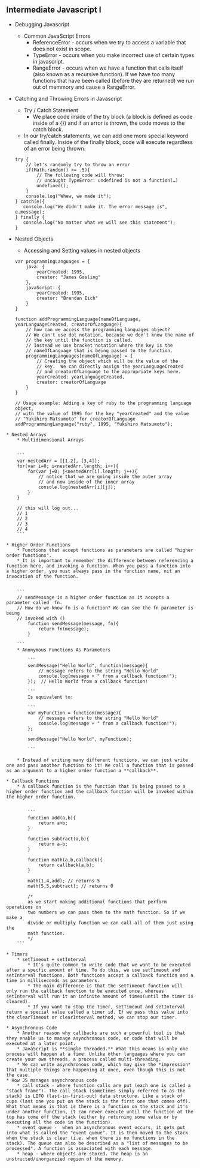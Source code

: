 ## Intermediate Javascript I 

* Debugging Javascript
	* Common JavaScript Errors
		* ReferenceError - occurs when we try to access a variable that does not exist in scope. 
		* TypeError - occurs when you make incorrect use of certain types in javascript. 
		* RangeError - occurs when we have a function that calls itself (also known as a recursive function). If we have too many functions that have been called (before they are returned) we run out of memmory and cause a RangeError. 
* Catching and Throwing Errors in Javascript
	*  Try / Catch Statement 
		* We place code inside of the try block (a block is defined as code inside of a {}) and if an error is thrown, the code moves to the catch block. 
	* In our try/catch statements, we can add one more special keyword called finally. Inside of the finally block, code will execute regardless of an error being thrown. 
	
	``` 
	try {
	    // let's randomly try to throw an error
	    if(Math.random() >= .5){
	        // The following code will throw:
	        // Uncaught TypeError: undefined is not a function(…)
	        undefined();
	    }
	    console.log("Whew, we made it");
	} catch(e){
	   console.log("We didn't make it. The error message is", e.message);
	} finally {
	   console.log("No matter what we will see this statement");
	}
	```
* Nested Objects
	* Accessing and Setting values in nested objects 
	
	
	```
	var programmingLanguages = {
	    java: {
	        yearCreated: 1995,
	        creator: "James Gosling"
	    },
	    javaScript: {
	        yearCreated: 1995,
	        creator: "Brendan Eich"
	    }
	}

	function addProgrammingLanguage(nameOfLanguage, yearLanguageCreated, creatorOfLanguage){
	    // how can we access the programming languages object?
	    // We can't use dot notation, because we don't know the name of
	    // the key until the function is called.
	    // Instead we use bracket notation where the key is the
	    // nameOfLanguage that is being passed to the function.
	    programmingLanguages[nameOfLanguage] = {
	        // Creating the object which will be the value of the
	        // key.  We can directly assign the yearLanguageCreated
	        // and creatorOfLanguage to the appropriate keys here.
	        yearCreated: yearLanguageCreated,
	        creator: creatorOfLanguage
	    }
	}
	
	// Usage example: Adding a key of ruby to the programming language object,
	// with the value of 1995 for the key "yearCreated" and the value
	// "Yukihiro Matsumoto" for creatorOfLanguage
	addProgrammingLanguage("ruby", 1995, "Yukihiro Matsumoto");
```
* Nested Arrays
	* Multidimensional Arrays
	
	
	```
	var nestedArr = [[1,2], [3,4]];
	for(var i=0; i<nestedArr.length; i++){
	    for(var j=0; j<nestedArr[i].length; j++){
	        // notice that we are going inside the outer array
	        // and now inside of the inner array
	        console.log(nestedArr[i][j]);
	    }
	}
	
	// this will log out...
	// 1
	// 2
	// 3
	// 4
	```
	
* Higher Order Functions 
	* Functions that accept functions as parameters are called "higher order functions". 
	* It is important to remember the difference between referencing a function here, and invoking a function. When you pass a function into a higher order, you must always pass in the function name, nit an invocation of the function. 
	
	
	```
	// sendMessage is a higher order function as it accepts a parameter called 	fn.
	// How do we know fn is a function? We can see the fn parameter is being
	// invoked with ()
		function sendMessage(message, fn){
		    return fn(message);
		}

	```
	* Anonymous Functions As Parameters

		```
		sendMessage("Hello World", function(message){
	   		// message refers to the string "Hello World"
	   		console.log(message + " from a callback function!");
		});  // Hello World from a callback function!
	
		```
		Is equivalent to: 
		
		```
		var myFunction = function(message){
		    // message refers to the string "Hello World"
		    console.log(message + " from a callback function!");
		};
		
		sendMessage("Hello World", myFunction);
	
		```
		
	* Instead of writing many different functions, we can just write one and pass another function to it! We call a function that is passed as an argument to a higher order function a **callback**. 
		
* Callback Functions
	* A callback function is the function that is being passed to a higher order function and the callback function will be invoked within the higher order function. 
	
	
		```
		function add(a,b){
		    return a+b;
		}
		
		function subtract(a,b){
		    return a-b;
		}
		
		function math(a,b,callback){
		    return callback(a,b);
		}
		
		math(1,4,add); // returns 5
		math(5,5,subtract); // returns 0
		
		/* 
		as we start making additional functions that perform operations on
		two numbers we can pass them to the math function. So if we make a
		divide or multiply function we can call all of them just using the
		math function.
		*/
	```
	
* Timers 
	* setTimeout + setInterval 
		* It's quite common to write code that we want to be executed after a specfic amount of time. To do this, we use setTimeout and setInterval functions. Both functions accept a callback function and a time in milliseconds as parameters. 
		* The main difference is that the setTimeout function will only run the callback function to be executed once, whereas setInterval will run it an infinite amount of times(until the timer is cleared). 
		* If you want to stop the timer, setTimeout and setInterval return a special value called a timer id. If we pass this value into the clearTimeout or clearInterval method, we can stop our timer. 

* Asynchronous Code
	* Another reason why callbacks are such a powerful tool is that they enable us to manage asynchronous code, or code that will be executed at a later point.
	* JavaScript is **single threaded.** What this means is only one process will happen at a time. Unlike other languages where you can create your own threads, a process called multi-threading. 
	* We can write asynchronous code, which may give the *impression* that multiple things are happening at once, even though this is not the case. 
* How JS manages asynchronous code
	* call stack - where function calls are put (each one is called a "stack frame"). The call stack (sometimes simply referred to as the stack) is LIFO (last-in-first-out) data structure. Like a stack of cups (last one you put on the stack is the first one that comes off). What that means is that is there is a function on the stack and it's under another function, it can never execute until the function at the top has come off the stack (either by returning some value or by executing all the code in the function). 
	* event queue -  when an asynchronous event occurs, it gets put into what is called the "event queue". It is then moved to the stack  when the stack is clear (i.e. when there is no functions in the stack). The queue can also be described as a "list of messages to be processed". A function is associated with each message. 
	* heap - where objects are stored. The heap is an unstructed/unorganzied region of the memory. 
